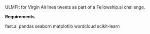 ULMFit for Virgin Airlines tweets as part of a Fellowship.ai challenge.

**Requirements**

fast.ai
pandas
seaborn
matplotlib
wordcloud
scikit-learn
